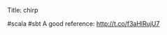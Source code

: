 Title: chirp

#scala #sbt A good reference: <a href="http://t.co/f3aHlRujU7">http://t.co/f3aHlRujU7</a>
